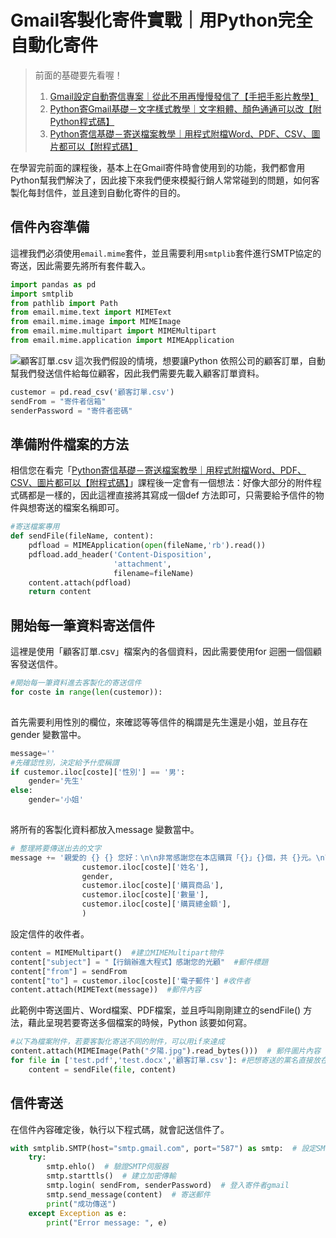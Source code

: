 # Gmail客製化寄件實戰｜用Python完全自動化寄件

> 前面的基礎要先看喔！
> 1. [Gmail設定自動寄信專案｜從此不用再慢慢發信了【手把手影片教學】](/classification/crawler_king/92)
> 2. [Python寄Gmail基礎－文字樣式教學｜文字粗體、顏色通通可以改【附Python程式碼】](/classification/crawler_king/93)
> 3. [Python寄信基礎－寄送檔案教學｜用程式附檔Word、PDF、CSV、圖片都可以【附程式碼】](/classification/crawler_king/94)

在學習完前面的課程後，基本上在Gmail寄件時會使用到的功能，我們都會用Python幫我們解決了，因此接下來我們便來模擬行銷人常常碰到的問題，如何客製化每封信件，並且達到自動化寄件的目的。

## 信件內容準備
這裡我們必須使用`email.mime`套件，並且需要利用`smtplib`套件進行SMTP協定的寄送，因此需要先將所有套件載入。
```python
import pandas as pd
import smtplib
from pathlib import Path
from email.mime.text import MIMEText
from email.mime.image import MIMEImage
from email.mime.multipart import MIMEMultipart
from email.mime.application import MIMEApplication
```

![顧客訂單.csv](https://cdn-images-1.medium.com/max/1200/1*Qnrh7jrgiVMP-6kxj5X8dQ.png)
這次我們假設的情境，想要讓Python 依照公司的顧客訂單，自動幫我們發送信件給每位顧客，因此我們需要先載入顧客訂單資料。
```python
custemor = pd.read_csv('顧客訂單.csv')
sendFrom = "寄件者信箱"
senderPassword = "寄件者密碼"
```
## 準備附件檔案的方法
相信您在看完「[Python寄信基礎－寄送檔案教學｜用程式附檔Word、PDF、CSV、圖片都可以【附程式碼】](/classification/crawler_king/94)」課程後一定會有一個想法：好像大部分的附件程式碼都是一樣的，因此這裡直接將其寫成一個def 方法即可，只需要給予信件的物件與想寄送的檔案名稱即可。
```python
#寄送檔案專用
def sendFile(fileName, content):
    pdfload = MIMEApplication(open(fileName,'rb').read()) 
    pdfload.add_header('Content-Disposition', 
                       'attachment', 
                       filename=fileName) 
    content.attach(pdfload) 
    return content
```
## 開始每一筆資料寄送信件
這裡是使用「顧客訂單.csv」檔案內的各個資料，因此需要使用for 迴圈一個個顧客發送信件。
```python
#開始每一筆資料進去客製化的寄送信件
for coste in range(len(custemor)):
    
```
首先需要利用性別的欄位，來確認等等信件的稱謂是先生還是小姐，並且存在gender 變數當中。
```python
message=''
#先確認性別，決定給予什麼稱謂
if custemor.iloc[coste]['性別'] == '男':
    gender='先生'
else:
    gender='小姐'
    
```

將所有的客製化資料都放入message 變數當中。
```python
# 整理將要傳送出去的文字
message += '親愛的 {} {} 您好：\n\n非常感謝您在本店購買「{}」{}個，共 {}元。\n\nIvan股份有限公司\nMediemJ文章：https://medium.com/@ivanyang0606'.format(
                custemor.iloc[coste]['姓名'], 
                gender,
                custemor.iloc[coste]['購買商品'],
                custemor.iloc[coste]['數量'],
                custemor.iloc[coste]['購買總金額'],
                )
```
設定信件的收件者。
```python
content = MIMEMultipart()  #建立MIMEMultipart物件
content["subject"] = "【行銷辦進大程式】感謝您的光顧"  #郵件標題
content["from"] = sendFrom
content["to"] = custemor.iloc[coste]['電子郵件'] #收件者
content.attach(MIMEText(message))  #郵件內容
```

此範例中寄送圖片、Word檔案、PDF檔案，並且呼叫剛剛建立的sendFile() 方法，藉此呈現若要寄送多個檔案的時候，Python 該要如何寫。
```python
#以下為檔案附件，若要客製化寄送不同的附件，可以用if來達成
content.attach(MIMEImage(Path("夕陽.jpg").read_bytes()))  # 郵件圖片內容
for file in ['test.pdf','test.docx','顧客訂單.csv']: #把想寄送的黨名直接放在陣列，讓程式自動去抓取
    content = sendFile(file, content)
```
## 信件寄送
在信件內容確定後，執行以下程式碼，就會記送信件了。
```python
with smtplib.SMTP(host="smtp.gmail.com", port="587") as smtp:  # 設定SMTP伺服器
    try:
        smtp.ehlo()  # 驗證SMTP伺服器
        smtp.starttls()  # 建立加密傳輸
        smtp.login( sendFrom, senderPassword)  # 登入寄件者gmail
        smtp.send_message(content)  # 寄送郵件
        print("成功傳送")
    except Exception as e:
        print("Error message: ", e)
```
